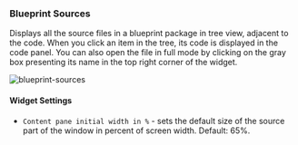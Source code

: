 ### Blueprint Sources
Displays all the source files in a blueprint package in tree view, adjacent to the code. When you click an item in the tree, its code is displayed in the code panel. You can also open the file in full mode by clicking on the gray box presenting its name in the top right corner of the widget. 

![blueprint-sources](https://docs.cloudify.co/4.5.0/images/ui/widgets/blueprint-sources.png)

#### Widget Settings
* `Content pane initial width in %` - sets the default size of the source part of the window in percent of screen width. Default: 65%. 
